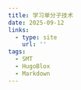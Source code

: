 ```yaml
---
title: 学习单分子技术
date: 2025-09-12
links:
  - type: site
    url: ''
tags:
  - SMT
  - HugoBlox
  - Markdown
---
```


